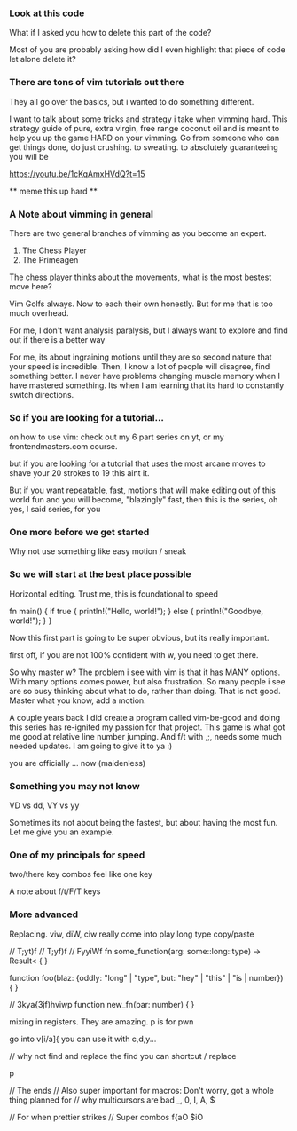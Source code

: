 ### Look at this code
What if I asked you how to delete this part of the code?

Most of you are probably asking how did I even highlight that piece of code let
alone delete it?

### There are tons of vim tutorials out there
They all go over the basics, but i wanted to do something different.

I want to talk about some tricks and strategy i take when vimming hard.  This
strategy guide of pure, extra virgin, free range coconut oil and is meant to
help you up the game HARD on your vimming.  Go from someone who can get things
done, do just crushing. to sweating. to absolutely guaranteeing you will be

https://youtu.be/1cKqAmxHVdQ?t=15

** meme this up hard **

### A Note about vimming in general
There are two general branches of vimming as you become an expert.

1. The Chess Player
1. The Primeagen

The chess player thinks about the movements, what is the most bestest move here?

Vim Golfs always.  Now to each their own honestly.  But for me that is too much
overhead.

For me, I don't want analysis paralysis, but I always want to explore and find
out if there is a better way

For me, its about ingraining motions until they are so second nature that your
speed is incredible.  Then, I know a lot of people will disagree, find
something better.  I never have problems changing muscle memory when I have
mastered something.  Its when I am learning that its hard to constantly switch
directions.

###  So if you are looking for a tutorial...
on how to use vim: check out my 6 part series on yt, or my frontendmasters.com
course.

but if you are looking for a tutorial that uses the most arcane moves to shave
your 20 strokes to 19 this aint it.

But if you want repeatable, fast, motions that will make editing out of this
world fun and you will become, "blazingly" fast, then this is the series, oh
yes, I said series, for you

### One more before we get started
Why not use something like easy motion / sneak

### So we will start at the best place possible
Horizontal editing.  Trust me, this is foundational to speed

fn main() {
    if true {
        println!("Hello, world!");
    } else {
        println!("Goodbye, world!");
    }
}

Now this first part is going to be super obvious, but its really important.

first off, if you are not 100% confident with w, you need to get there.

So why master w?  The problem i see with vim is that it has MANY options.  With
many options comes power, but also frustration.  So many people i see are so
busy thinking about what to do, rather than doing.  That is not good.  Master
what you know, add a motion.

A couple years back I did create a program called vim-be-good and doing this
series has re-ignited my passion for that project.
This game is what got me good at relative line number jumping.  And f/t with
,;, needs some much needed updates.  I am going to give it to ya :)

you are officially ... now (maidenless)

### Something you may not know
VD vs dd, VY vs yy

Sometimes its not about being the fastest, but about having the most fun.
Let me give you an example.

### One of my principals for speed
two/there key combos feel like one key

A note about f/t/F/T keys

### More advanced
Replacing.
viw, diW, ciw really come into play
long type copy/paste

// T<space>;yt)f<pa><esc>
// T<space>;yf)f<pr>
// FyyiWf<pr>
fn some_function(arg: some::long::type) -> Result< {
}

function foo(blaz: {oddly: "long" | "type", but: "hey" | "this" | "is | number}) {
}

// 3kya{3jf)hviwp
function new_fn(bar: number) {
}

mixing in registers.  They are amazing.
<leader>p is for pwn

go into v[i/a]{
you can use it with c,d,y...

// why not find and replace
the find you can shortcut / replace

<leader>p

// The ends
// Also super important for macros: Don't worry, got a whole thing planned for
// why multicursors are bad
_, 0, I, A, $

// For when prettier strikes
// Super combos
f{a<CR><C-o>O
$i<CR><Esc>O


